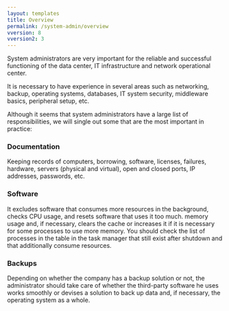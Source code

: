 ```yaml
---
layout: templates
title: Overview
permalink: /system-admin/overview
vversion: 8
vversion2: 3
---
```



System administrators are very important for the reliable and successful functioning of the data center, IT infrastructure and network operational center.

It is necessary to have experience in several areas such as networking, backup, operating systems, databases, IT system security, middleware basics, peripheral setup, etc.

Although it seems that system administrators have a large list of responsibilities, we will single out some that are the most important in practice:

### Documentation

Keeping records of computers, borrowing, software, licenses, failures, hardware, servers (physical and virtual), open and closed ports, IP addresses, passwords, etc.

### Software

It excludes software that consumes more resources in the background, checks CPU usage, and resets software that uses it too much.
memory usage and, if necessary, clears the cache or increases it if it is necessary for some processes to use more memory.
You should check the list of processes in the table in the task manager that still exist after shutdown and that additionally consume resources.

### Backups

Depending on whether the company has a backup solution or not, the administrator should take care of whether the third-party software he uses works smoothly or devises a solution to back up data and, if necessary, the operating system as a whole.